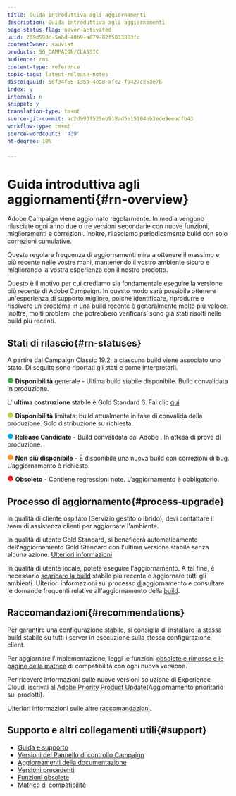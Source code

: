 ```yaml
---
title: Guida introduttiva agli aggiornamenti
description: Guida introduttiva agli aggiornamenti
page-status-flag: never-activated
uuid: 269d590c-5a6d-40b9-a879-02f5033863fc
contentOwner: sauviat
products: SG_CAMPAIGN/CLASSIC
audience: rns
content-type: reference
topic-tags: latest-release-notes
discoiquuid: 5df34f55-135a-4ea8-afc2-f9427ce5ae7b
index: y
internal: n
snippet: y
translation-type: tm+mt
source-git-commit: ac2d993f525eb918ad5e15104eb3ede9eeadfb43
workflow-type: tm+mt
source-wordcount: '439'
ht-degree: 10%

---
```



# Guida introduttiva agli aggiornamenti{#rn-overview}

 Adobe Campaign viene aggiornato regolarmente. In media vengono rilasciate ogni anno due o tre versioni secondarie con nuove funzioni, miglioramenti e correzioni. Inoltre, rilasciamo periodicamente build con solo correzioni cumulative.

Questa regolare frequenza di aggiornamenti mira a ottenere il massimo e più recente nelle vostre mani, mantenendo il vostro ambiente sicuro e migliorando la vostra esperienza con il nostro prodotto.

Questo è il motivo per cui crediamo sia fondamentale eseguire la versione più recente di  Adobe Campaign. In questo modo sarà possibile ottenere un&#39;esperienza di supporto migliore, poiché identificare, riprodurre e risolvere un problema in una build recente è generalmente molto più veloce. Inoltre, molti problemi che potrebbero verificarsi sono già stati risolti nelle build più recenti.

## Stati di rilascio{#rn-statuses}

A partire dal Campaign Classic 19.2, a ciascuna build viene associato uno stato. Di seguito sono riportati gli stati e come interpretarli.

![](assets/do-not-localize/green3.png) **Disponibilità** generale - Ultima build stabile disponibile. Build convalidata in produzione.

L&#39; **ultima costruzione** stabile è Gold Standard 6. Fai clic [qui](../../rn/using/gold-standard.md)

![](assets/do-not-localize/limited3.png) **Disponibilità** limitata: build attualmente in fase di convalida della produzione. Solo distribuzione su richiesta.

![](assets/do-not-localize/blue3.png) **Release Candidate** - Build convalidata dal Adobe . In attesa di prove di produzione.

![](assets/do-not-localize/orange3.png) **Non più disponibile** - È disponibile una nuova build con correzioni di bug. L’aggiornamento è richiesto.

![](assets/do-not-localize/red3.png) **Obsoleto** - Contiene regressioni note. L’aggiornamento è obbligatorio.

## Processo di aggiornamento{#process-upgrade}

In qualità di cliente ospitato (Servizio gestito o Ibrido), devi contattare il team di assistenza clienti per aggiornare l&#39;ambiente.

In qualità di utente Gold Standard, si beneficerà automaticamente dell&#39;aggiornamento Gold Standard con l&#39;ultima versione stabile senza alcuna azione. [Ulteriori informazioni](https://helpx.adobe.com/campaign/kb/gold-standard.html#gs-6)

In qualità di utente locale, potete eseguire l&#39;aggiornamento. A tal fine, è necessario [scaricare la build](https://experience.adobe.com/#/downloads/content/software-distribution/en/campaign.html) stabile più recente e aggiornare tutti gli ambienti. Ulteriori informazioni sul processo [di](https://helpx.adobe.com/it/campaign/kb/acc-build-upgrade.html)aggiornamento e consultare le domande frequenti relative all&#39;aggiornamento della [build](https://helpx.adobe.com/it/campaign/kb/build-upgrade-faq.html).

## Raccomandazioni{#recommendations}

Per garantire una configurazione stabile, si consiglia di installare la stessa build stabile su tutti i server in esecuzione sulla stessa configurazione client.

Per aggiornare l’implementazione, leggi le funzioni [obsolete e rimosse e le pagine della matrice](../../rn/using/deprecated-features.md) di [](../../rn/using/compatibility-matrix.md) compatibilità con ogni nuova versione.

Per ricevere informazioni sulle nuove versioni  soluzione di Experience Cloud, iscriviti al [Adobe Priority Product Update](https://www.adobe.com/subscription/priority-product-update.html)(Aggiornamento prioritario sui prodotti).

Ulteriori informazioni sulle altre [raccomandazioni](https://helpx.adobe.com/campaign/kb/acc-build-upgrade.html#Recommendations).

## Supporto e altri collegamenti utili{#support}

* [Guida e supporto](https://helpx.adobe.com/campaign/kb/ac-support.html#acc-support)
* [Versioni del Pannello di controllo Campaign](https://docs.adobe.com/content/help/it-IT/control-panel/using/release-notes.html)
* [Aggiornamenti della documentazione](../../rn/using/documentation-updates.md)
* [Versioni precedenti](../../rn/using/release--20-1.md)
* [Funzioni obsolete](../../rn/using/deprecated-features.md)
* [Matrice di compatibilità](../../rn/using/compatibility-matrix.md)

